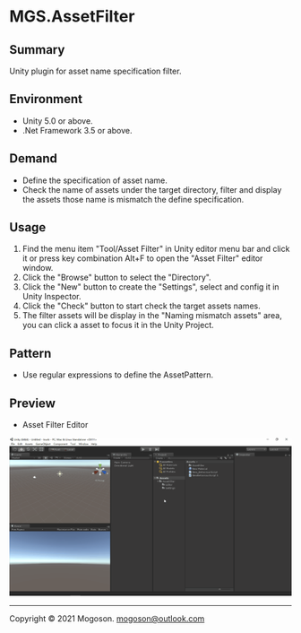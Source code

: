 ﻿# MGS.AssetFilter

## Summary
Unity plugin for asset name specification filter.

## Environment

- Unity 5.0 or above.
- .Net Framework 3.5 or above.

## Demand

- Define the specification of asset name.
- Check the name of assets under the target directory, filter and display the assets those name is mismatch the define specification.

## Usage

1. Find the menu item "Tool/Asset Filter" in Unity editor menu bar and click it or press key combination Alt+F to open the "Asset Filter" editor window.
2. Click the "Browse" button to select the "Directory".
3. Click the "New" button to create the "Settings", select and config it in Unity Inspector. 
4. Click the "Check" button to start check the target assets names.
5. The filter assets will be display in the "Naming mismatch assets" area, you can click a asset to focus it in the Unity Project.

## Pattern

- Use regular expressions to define the AssetPattern.

## Preview
- Asset Filter Editor

![Asset Filter Editor](./Attachment/images/AssetFilterEditor.gif)

------
Copyright © 2021 Mogoson.	mogoson@outlook.com